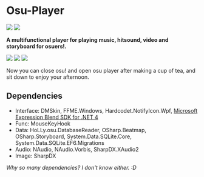 # Osu-Player
![](https://img.shields.io/badge/.NET-4.6.1-blue.svg)
![](https://img.shields.io/badge/license-GPL-blue.svg)

**A multifunctional player for playing music, hitsound, video and storyboard for osuers!.**

![](http://puu.sh/CQWkb/7decbef183.png)
![](http://puu.sh/CQWkO/1ef95bc770.png)
![](http://puu.sh/CQYlm/01e9c6417b.jpg)

Now you can close osu! and open osu player after making a cup of tea, and sit down to enjoy your afternoon.

## Dependencies
* Interface: DMSkin, FFME.Windows, Hardcodet.NotifyIcon.Wpf, [Microsoft Expression Blend SDK for .NET 4](https://www.microsoft.com/en-us/download/details.aspx?id=10801)
* Func: MouseKeyHook
* Data: HoLLy.osu.DatabaseReader, OSharp.Beatmap, OSharp.Storyboard, System.Data.SQLite.Core, System.Data.SQLite.EF6.Migrations
* Audio: NAudio, NAudio.Vorbis, SharpDX.XAudio2
* Image: SharpDX

*Why so many dependencies? I don't know either. :D*
